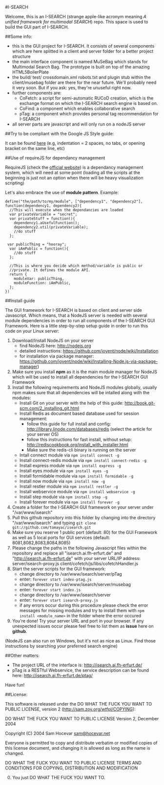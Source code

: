 #I-SEARCH

Welcome, this is an I-SEARCH (strange apple-like acronym meaning *A unIfied framework for multimodal SEARCH*) repo.
This space is used to build the GUI part of I-SEARCH.


##Some info: 

- this is the GUI project for I-SEARCH. It consists of several components which are here
  splitted in a client and server folder for a better project structure 
- the main interface component is named MuSeBag which stands for Multimodal Search Bag. The
  prototype is built on top of the amazing HTML5BoilerPlate
- the build/ test/ crossdomain.xml robots.txt and plugin stub within the client/musebag folder are there for the near future.
  We'll probably need it very soon. But if you ask: yes, they're unuseful right
  now.
- further components are: 
   - CoFetch: a script for semi-automatic RUCoD creation, which is the exchange format
     on which the I-SEARCH search engine is based on.
   - CoFind: a component which enables collaborative search
   - pTag: a component which provides personal tag recommendation for I-SEARCH
- all server parts are javascript and will only run on a nodeJS server     



##Try to be compliant with the Google JS Style guide: 
  
It can be found [here](http://google-styleguide.googlecode.com/svn/trunk/javascriptguide.xml)
(e.g, indentation = 2 spaces, no tabs, or opening bracket on the same line, etc)

##Use of requireJS for dependancy management

RequireJS (check the [official website](http://requirejs.org)) is a dependancy management system, which will need at some point (loading all the scripts at the beginning is just not an option when there will be heavy visualization scripting)

Let's also embrace the use of **module pattern**. Example: 

    define("the/path/to/my/module", ["dependency1", "dependency2"],   function(dependency1, dependency2){
      //This will execute when the dependancies are loaded
      var privateVariable = "secret";
      var privateStuff = function(){
        dependency1.aUsefulFunction();
        dependency2.util(privateVariable);
        //do stuff
      };

     var publicThing = "hooray";
      var iAmPublic = function(){
        //do stuff
      };

      //This is where you decide which method/variable is public or
      //private. It defines the module API.
      return {
        moduleVar: publicThing, 
        moduleFunction: iAmPublic, 
      };
    })

##Install guide

The GUI framework for I-SEARCH is based on client and server side Javascript. Which means, that
a NodeJS server is needed with several module dependencies in order to run all components of the
I-SEARCH GUI Framework. Here is a little step-by-step setup guide in order to run this code on
your Linux server:

1. Download/Install NodeJS on your server
   - find NodeJS here: http://nodejs.org 
   - detailed instructions: https://github.com/joyent/node/wiki/Installation
   - for installation via package manager: https://github.com/joyent/node/wiki/Installing-Node.js-via-package-manager)
2. Make sure you install **npm** as it is the main module manager for NodeJS which will be used to
   install all dependencies for the I-SEARCH GUI Framework
3. Install the following requirements and NodeJS modules globally, usually npm makes sure that all dependencies
   will be intalled along with the modules: 
   - Install Git on your server with the help of this guide: http://book.git-scm.com/2_installing_git.html
   - Install Redis as document based database used for session management:
     - follow this guide for full install and config: http://library.linode.com/databases/redis (select the article for your server OS) 
     - follow this instructions for fast install, without setup: http://rediscookbook.org/install_with_installer.html
     - Make sure the redis-cli binary is running on the server
   - Intall connect module via 
     `npm install connect -g`
   - Install connect-redis module via
     `npm install connect-redis -g`
   - Install express module via
     `npm install express -g`
   - Install eyes module via
     `npm install eyes -g`    
   - Install formidable module via
     `npm install formidable -g`          
   - Install now module via
     `npm install now -g`
   - Install restler module via
     `npm install restler -g`
   - Install webservice module via
     `npm install webservice -g`
   - Install step module via
     `npm install step -g`
   - Install forever module via
     `npm install forever -g`  
4. Create a folder for the I-SEARCH GUI framework on your server under "/var/www/isearch"
5. Pull this github repository into this folder by changing into the directory "/var/www/isearch" and typing
   `git clone git://github.com/tomayac/isearch.git`
6. Make sure you reserve 1 public port (default: 80) for the GUI Framework as well as 5 local ports for GUI services (default: 8081,8082,8083,8084,8085)
7. Please change the paths in the following Javascript files within the repository and replace all "isearch.ai.fh-erfurt.de" and "http://isearch.ai.fh-erfurt.de" with your server URL/IP address:
   server/isearch-proxy.js
   client/cofetch/js/libs/cofetchHandler.js
8. Start the server scripts for the GUI framework:
   - change directory to /var/www/isearch/server/pTag
   - enter: `forever start index-ptag.js`
   - change directory to /var/www/isearch/server/musebag
   - enter: `forever start index.js`
   - change directory to /var/www/isearch/server
   - enter: `forever start isearch-proxy.js`
   - if any errors occur during this procedure please check the error
     messages for missing modules and try to install them with `npm install <module_name>` in the folder
     where the error occured
9. You're done! Try your server URL and port in your browser.
   If any unexpected issues occur please feel free to list them as **issue** here on **github**.
    
(NodeJS can also run on Windows, but it's not as nice as Linux. Find those
instructions by searching your preferred search engine)

##Other matters:

- The project URL of the interface is: http://isearch.ai.fh-erfurt.de/ 
- pTag is a RESTful Webservice, the service description can be found here:
  http://isearch.ai.fh-erfurt.de/ptag/

Have fun!

##License:

This software is released under the DO WHAT THE FUCK YOU WANT TO PUBLIC LICENSE, version 2 (http://sam.zoy.org/wtfpl/COPYING):

DO WHAT THE FUCK YOU WANT TO PUBLIC LICENSE
Version 2, December 2004

Copyright (C) 2004 Sam Hocevar <sam@hocevar.net>

Everyone is permitted to copy and distribute verbatim or modified
copies of this license document, and changing it is allowed as long
as the name is changed.

DO WHAT THE FUCK YOU WANT TO PUBLIC LICENSE
TERMS AND CONDITIONS FOR COPYING, DISTRIBUTION AND MODIFICATION

0. You just DO WHAT THE FUCK YOU WANT TO.

